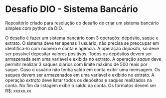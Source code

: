 # Desafio DIO - Sistema Bancário

Repositório criado para resolução do desafio de criar um sistema bancário simples com python da DIO.

O desafio é fazer um sistema bancário com 3 operaçõs: depósito, saque e extrato.
O sistema deve ter apenas 1 usuário, não precisa se preocupar em identifica-lo com número e conta e agência. 
A operação *deposito*, só deve ser possível depositar valores positivos. Todos os depósitos  devem ser armazenada sem uma variável e exibida no extrato.
A operação *saque* deve permitir realizar 3 saques diários com limite máximo de 500 reais por saque. Caso o usuário não tenha saldo em conta exibir uma mensagem. Os saques devem ser armazenados em uma variável e exibido no extrato.
A operação *extrato* deve listar todos os depósitos e saques realizados na conta. No fim da listagem exibir o saldo da conta. 
Os formatos devem ser R$: xxxxx.xx

